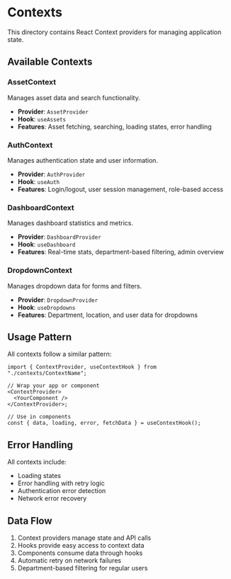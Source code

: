 # Contexts

This directory contains React Context providers for managing application state.

## Available Contexts

### AssetContext

Manages asset data and search functionality.

- **Provider**: `AssetProvider`
- **Hook**: `useAssets`
- **Features**: Asset fetching, searching, loading states, error handling

### AuthContext

Manages authentication state and user information.

- **Provider**: `AuthProvider`
- **Hook**: `useAuth`
- **Features**: Login/logout, user session management, role-based access

### DashboardContext

Manages dashboard statistics and metrics.

- **Provider**: `DashboardProvider`
- **Hook**: `useDashboard`
- **Features**: Real-time stats, department-based filtering, admin overview

### DropdownContext

Manages dropdown data for forms and filters.

- **Provider**: `DropdownProvider`
- **Hook**: `useDropdowns`
- **Features**: Department, location, and user data for dropdowns

## Usage Pattern

All contexts follow a similar pattern:

```tsx
import { ContextProvider, useContextHook } from "./contexts/ContextName";

// Wrap your app or component
<ContextProvider>
  <YourComponent />
</ContextProvider>;

// Use in components
const { data, loading, error, fetchData } = useContextHook();
```

## Error Handling

All contexts include:

- Loading states
- Error handling with retry logic
- Authentication error detection
- Network error recovery

## Data Flow

1. Context providers manage state and API calls
2. Hooks provide easy access to context data
3. Components consume data through hooks
4. Automatic retry on network failures
5. Department-based filtering for regular users
